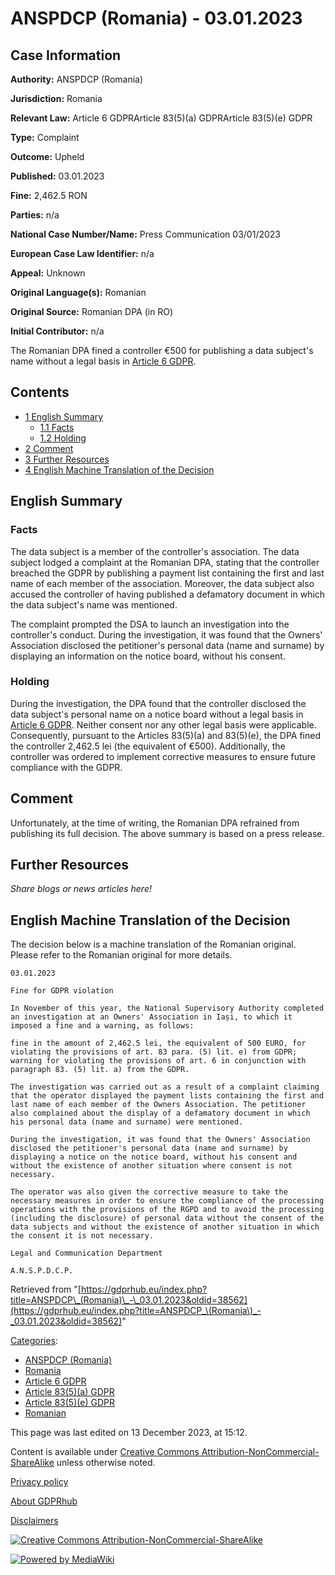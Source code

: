 # ANSPDCP (Romania) - 03.01.2023

## Case Information

**Authority:** ANSPDCP (Romania)

**Jurisdiction:** Romania

**Relevant Law:** Article 6 GDPRArticle 83(5)(a) GDPRArticle 83(5)(e) GDPR

**Type:** Complaint

**Outcome:** Upheld

**Published:** 03.01.2023

**Fine:** 2,462.5 RON

**Parties:** n/a

**National Case Number/Name:** Press Communication 03/01/2023

**European Case Law Identifier:** n/a

**Appeal:** Unknown

**Original Language(s):** Romanian

**Original Source:** Romanian DPA (in RO)

**Initial Contributor:** n/a

The Romanian DPA fined a controller €500 for publishing a data subject's name without a legal basis in [Article 6 GDPR](/index.php?title=Article_6_GDPR "Article 6 GDPR").

## Contents

*   [1 English Summary](#English_Summary)
    *   [1.1 Facts](#Facts)
    *   [1.2 Holding](#Holding)
*   [2 Comment](#Comment)
*   [3 Further Resources](#Further_Resources)
*   [4 English Machine Translation of the Decision](#English_Machine_Translation_of_the_Decision)

## English Summary

### Facts

The data subject is a member of the controller's association. The data subject lodged a complaint at the Romanian DPA, stating that the controller breached the GDPR by publishing a payment list containing the first and last name of each member of the association. Moreover, the data subject also accused the controller of having published a defamatory document in which the data subject's name was mentioned.

The complaint prompted the DSA to launch an investigation into the controller's conduct. During the investigation, it was found that the Owners' Association disclosed the petitioner's personal data (name and surname) by displaying an information on the notice board, without his consent.

### Holding

During the investigation, the DPA found that the controller disclosed the data subject's personal name on a notice board without a legal basis in [Article 6 GDPR](/index.php?title=Article_6_GDPR "Article 6 GDPR"). Neither consent nor any other legal basis were applicable. Consequently, pursuant to the Articles 83(5)(a) and 83(5)(e), the DPA fined the controller 2,462.5 lei (the equivalent of €500). Additionally, the controller was ordered to implement corrective measures to ensure future compliance with the GDPR.

## Comment

Unfortunately, at the time of writing, the Romanian DPA refrained from publishing its full decision. The above summary is based on a press release.

## Further Resources

_Share blogs or news articles here!_

## English Machine Translation of the Decision

The decision below is a machine translation of the Romanian original. Please refer to the Romanian original for more details.

```
03.01.2023

Fine for GDPR violation

In November of this year, the National Supervisory Authority completed an investigation at an Owners' Association in Iași, to which it imposed a fine and a warning, as follows:

fine in the amount of 2,462.5 lei, the equivalent of 500 EURO, for violating the provisions of art. 83 para. (5) lit. e) from GDPR; warning for violating the provisions of art. 6 in conjunction with paragraph 83. (5) lit. a) from the GDPR.

The investigation was carried out as a result of a complaint claiming that the operator displayed the payment lists containing the first and last name of each member of the Owners Association. The petitioner also complained about the display of a defamatory document in which his personal data (name and surname) were mentioned.

During the investigation, it was found that the Owners' Association disclosed the petitioner's personal data (name and surname) by displaying a notice on the notice board, without his consent and without the existence of another situation where consent is not necessary.

The operator was also given the corrective measure to take the necessary measures in order to ensure the compliance of the processing operations with the provisions of the RGPD and to avoid the processing (including the disclosure) of personal data without the consent of the data subjects and without the existence of another situation in which the consent it is not necessary.

Legal and Communication Department

A.N.S.P.D.C.P.

```

Retrieved from "[https://gdprhub.eu/index.php?title=ANSPDCP\_(Romania)\_-\_03.01.2023&oldid=38562](https://gdprhub.eu/index.php?title=ANSPDCP_\(Romania\)_-_03.01.2023&oldid=38562)"

[Categories](/index.php?title=Special:Categories "Special:Categories"):

*   [ANSPDCP (Romania)](/index.php?title=Category:ANSPDCP_\(Romania\) "Category:ANSPDCP (Romania)")
*   [Romania](/index.php?title=Category:Romania "Category:Romania")
*   [Article 6 GDPR](/index.php?title=Category:Article_6_GDPR "Category:Article 6 GDPR")
*   [Article 83(5)(a) GDPR](/index.php?title=Category:Article_83\(5\)\(a\)_GDPR "Category:Article 83(5)(a) GDPR")
*   [Article 83(5)(e) GDPR](/index.php?title=Category:Article_83\(5\)\(e\)_GDPR "Category:Article 83(5)(e) GDPR")
*   [Romanian](/index.php?title=Category:Romanian "Category:Romanian")

This page was last edited on 13 December 2023, at 15:12.

Content is available under [Creative Commons Attribution-NonCommercial-ShareAlike](https://creativecommons.org/licenses/by-nc-sa/4.0/) unless otherwise noted.

[Privacy policy](/index.php?title=GDPRhub:Privacy_policy)

[About GDPRhub](/index.php?title=GDPRhub:About)

[Disclaimers](/index.php?title=GDPRhub:General_disclaimer)

[![Creative Commons Attribution-NonCommercial-ShareAlike](/resources/assets/licenses/cc-by-nc-sa.png)](https://creativecommons.org/licenses/by-nc-sa/4.0/)

[![Powered by MediaWiki](/resources/assets/poweredby_mediawiki_88x31.png)](https://www.mediawiki.org/)
